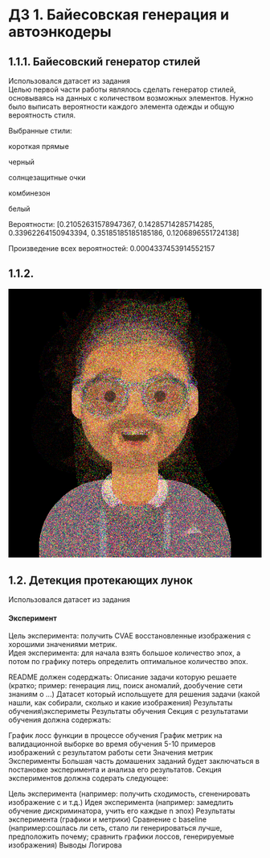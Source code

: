 # ДЗ 1. Байесовская генерация и автоэнкодеры   
## 1.1.1. Байесовский генератор стилей   
Использовался датасет из задания   
Целью первой части работы являлось сделать генератор стилей, основываясь на данных с количеством возможных элементов. Нужно было выписать вероятности каждого элемента одежды и общую вероятность стиля.   

Выбранные стили:   

короткая прямые   

черный   

солнцезащитные очки   

комбинезон   

белый   

Вероятности: [0.21052631578947367, 0.14285714285714285, 0.33962264150943394, 0.35185185185185186, 0.1206896551724138]   

Произведение всех вероятностей: 0.0004337453914552157   

## 1.1.2.  
![Picture 1](https://github.com/Uberwald/GAN_study/blob/main/HW1/1.2.Picture/1.png)





## 1.2. Детекция протекающих лунок   
Использовался датасет из задания   

#### Эксперимент   
Цель эксперимента: получить CVAE восстановленные изображения с хорошими значениями метрик.   
Идея эксперимента: для начала взять большое количество эпох, а потом по графику потерь определить оптимальное количество эпох.   


README должен содерджать:
Описание задачи которую решаете (кратко; пример: генерация лиц, поиск аномалий, дообучение сети знаниям о ...)
Датасет который испольщуете для решения задачи (какой нашли, как собирали, сколько и какие изображения)
Результаты обучения\экспериметы
Результаты обучения
Секция с результатами обучения должна содержать:

График лосс функции в процессе обучения
График метрик на валидационной выборке во время обучения
5-10 примеров изображений с результатом работы сети
Значения метрик
Эксперименты
Большая часть домашених заданий будет заключаться в постановке эксперимента и анализа его результатов. Секция экспериментов должна содерать следующее:

Цель эксперимента (например: получить сходимость, сгененировать изображение с и т.д.)
Идея эксперимента (например: замедлить обучение дискриминатора, учить его каждые n эпох)
Результаты эксперимента (графики и метрики)
Сравнение с baseline (например:сошлась ли сеть, стало ли генерироваться лучше, предположить почему; сравнить графики лоссов, генерируемые изображения)
Выводы
Логирова
